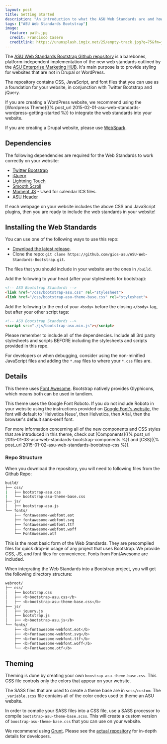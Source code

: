 ```yaml
---
layout: post
title: Getting Started
description: "An introduction to what the ASU Web Standards are and how to use the ASU Web Standards Bootstap Repo"
tags: ["ASU Web Standards Bootstrap"]
image:
  feature: path.jpg
  credit: Francisco Casero
  creditlink: https://ununsplash.imgix.net/25/empty-track.jpg?q=75&fm=jpg&s=ff243e360ba24d29009695c0dce4e71a
---
```


The [ASU Web Standards Bootstrap Github repository](https://github.com/gios-asu/ASU-Web-Standards-Bootstrap) is a barebones, platform independent implementation of the new web standards outlined by the [ASU Enterprise Marketing HUB](https://hub.asu.edu/).  It's main purpose is to provide styling for websites that are not in Drupal or WordPress.

The repository contains CSS, JavaScript, and font files that you can use as a foundation for your website, in conjunction with Twitter Bootstrap and jQuery.

If you are creating a WordPress website, we recommend using the [Wordpress Theme]({% post_url 2015-02-01-asu-web-standards-wordpress-getting-started %}) to integrate the web standards into your website.

If you are creating a Drupal website, please use [WebSpark](http://webspark.asu.edu/).


<!--break-->

## Dependencies

The following dependencies are required for the Web Standards to work correctly on your website:

- [Twitter Bootstrap](http://getbootstrap.com/)
- [jQuery](http://jquery.com/)
- [Lightning Touch](https://github.com/ucsf-ckm/LightningTouch)
- [Smooth Scroll](https://github.com/cferdinandi/smooth-scroll)
- [Moment JS](http://momentjs.com/) - Used for calendar ICS files.
- [ASU Header](https://drupal.asu.edu/build/asu-header-footer-version-40)

If each webpage on your website includes the above CSS and JavaScript plugins, then you are ready to include the web standards in your website!

<!--break-->

## Installing the Web Standards

You can use one of the following ways to use this repo:

- [Download the latest release](https://github.com/gios-asu/ASU-Web-Standards-Bootstrap/releases).
- Clone the repo: `git clone https://github.com/gios-asu/ASU-Web-Standards-Bootstrap.git`.

The files that you should include in your website are the ones in `/build`.

Add the following to your head (after your stylesheets for bootstrap):

```html
<!-- ASU Bootstrap Standards -->
<link href="/css/bootstrap-asu.css" rel="stylesheet">
<link href="/css/bootstrap-asu-theme-base.css" rel="stylesheet">
```

Add the following to the end of your `<body>` before the closing `</body>` tag, but after your other script tags:

```html
<!-- ASU Bootstrap Standards -->
<script src="./js/bootstrap-asu.min.js"></script>
```

Please remember to include all of the dependencies.  Include all 3rd party stylesheets and scripts BEFORE including the stylesheets and scripts provided in this repo.

For developers or when debugging, consider using the non-minified JavaScript files and adding the `*.map` files to where your `*.css` files are.

<!--break-->

## Details

This theme uses [Font Awesome](http://fortawesome.github.io/Font-Awesome/).  Bootstrap natively provides Glyphicons, which means both can be used in tandiem.

This theme uses the Google Font Roboto.  If you do not include Roboto in your website using the instructions provided on [Google Font's website](http://www.google.com/fonts/specimen/Roboto), the font will default to 'Helvetica Neue', then Helvetica, then Arial, then the browser's default sans-serif font.

For more information concerning all of the new components and CSS styles that are introduced in this theme, check out [Components]({% post_url 2015-01-03-asu-web-standards-bootstrap-components %}) and [CSS]({% post_url 2015-01-02-asu-web-standards-bootstrap-css %}).

### Repo Structure

When you download the repository, you will need to following files from the Github Repo:

```bash
build/
├── css/
|   ├── bootstrap-asu.css
|   └── bootstrap-asu-theme-base.css
├── js/
│   ├── bootstrap-asu.js
└── fonts/
    ├── fontawesome-webfont.eot
    ├── fontawesome-webfont.svg
    ├── fontawesome-webfont.ttf
    ├── fontawesome-webfont.woff
    └── FontAwesome.otf
```

This is the most basic form of the Web Standards.  They are precompiled files for quick drop-in usage of any project that uses Bootstrap.  We provide CSS, JS, and font files for convenience. Fonts from FontAwesome are included.

When integrating the Web Standards into a Bootstrap project, you will get the following directory structure:

```bash
webroot/
├── css/
│   ├── bootstrap.css
│   ├── <b>bootstrap-asu.css</b>
│   ├── <b>bootstrap-asu-theme-base.css</b>
├── js/
│   ├── jquery.js
│   ├── bootstrap.js
│   ├── <b>bootstrap-asu.js</b>
└── fonts/
    ├── <b>fontawesome-webfont.eot</b>
    ├── <b>fontawesome-webfont.svg</b>
    ├── <b>fontawesome-webfont.ttf</b>
    ├── <b>fontawesome-webfont.woff</b>
    └── <b>FontAwesome.otf</b>
```

<!--break-->

## Theming

Theming is done by creating your own `boostrap-asu-theme-base.css`.  This CSS file controls only the colors that appear on your website.

The SASS files that are used to create a theme base are in `scss/custom`. The `_variable.scss` file contains all of the color codes used to theme an ASU website. 

In order to compile your SASS files into a CSS file, use a SASS processor to compile `bootstrap-asu-theme-base.scss`.  This will create a custom version of `boostrap-asu-theme-base.css` that you can use on your website.

We recommend using [Grunt](http://gruntjs.com/). Please see the [actual repository](https://github.com/gios-asu/ASU-Web-Standards-Bootstrap) for in-depth details for developers.